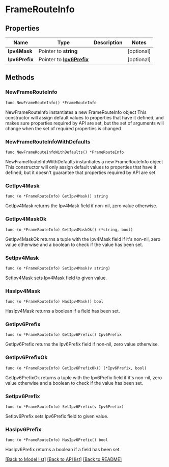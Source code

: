 # FrameRouteInfo

## Properties

Name | Type | Description | Notes
------------ | ------------- | ------------- | -------------
**Ipv4Mask** | Pointer to **string** |  | [optional] 
**Ipv6Prefix** | Pointer to [**Ipv6Prefix**](Ipv6Prefix.md) |  | [optional] 

## Methods

### NewFrameRouteInfo

`func NewFrameRouteInfo() *FrameRouteInfo`

NewFrameRouteInfo instantiates a new FrameRouteInfo object
This constructor will assign default values to properties that have it defined,
and makes sure properties required by API are set, but the set of arguments
will change when the set of required properties is changed

### NewFrameRouteInfoWithDefaults

`func NewFrameRouteInfoWithDefaults() *FrameRouteInfo`

NewFrameRouteInfoWithDefaults instantiates a new FrameRouteInfo object
This constructor will only assign default values to properties that have it defined,
but it doesn't guarantee that properties required by API are set

### GetIpv4Mask

`func (o *FrameRouteInfo) GetIpv4Mask() string`

GetIpv4Mask returns the Ipv4Mask field if non-nil, zero value otherwise.

### GetIpv4MaskOk

`func (o *FrameRouteInfo) GetIpv4MaskOk() (*string, bool)`

GetIpv4MaskOk returns a tuple with the Ipv4Mask field if it's non-nil, zero value otherwise
and a boolean to check if the value has been set.

### SetIpv4Mask

`func (o *FrameRouteInfo) SetIpv4Mask(v string)`

SetIpv4Mask sets Ipv4Mask field to given value.

### HasIpv4Mask

`func (o *FrameRouteInfo) HasIpv4Mask() bool`

HasIpv4Mask returns a boolean if a field has been set.

### GetIpv6Prefix

`func (o *FrameRouteInfo) GetIpv6Prefix() Ipv6Prefix`

GetIpv6Prefix returns the Ipv6Prefix field if non-nil, zero value otherwise.

### GetIpv6PrefixOk

`func (o *FrameRouteInfo) GetIpv6PrefixOk() (*Ipv6Prefix, bool)`

GetIpv6PrefixOk returns a tuple with the Ipv6Prefix field if it's non-nil, zero value otherwise
and a boolean to check if the value has been set.

### SetIpv6Prefix

`func (o *FrameRouteInfo) SetIpv6Prefix(v Ipv6Prefix)`

SetIpv6Prefix sets Ipv6Prefix field to given value.

### HasIpv6Prefix

`func (o *FrameRouteInfo) HasIpv6Prefix() bool`

HasIpv6Prefix returns a boolean if a field has been set.


[[Back to Model list]](../README.md#documentation-for-models) [[Back to API list]](../README.md#documentation-for-api-endpoints) [[Back to README]](../README.md)


